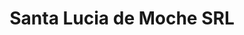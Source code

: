 ---
title: "Santa Lucia de Moche SRL"
url: /trujillo/santa-lucia-de-moche-srl/
shop: reparación de automóviles
---
